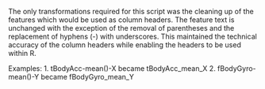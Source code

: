 The only transformations required for this script was the cleaning up of the
features which would be used as column headers.  The feature text is unchanged
with the exception of the removal of parentheses and the replacement of hyphens
(-) with underscores.  This maintained the technical accuracy of the column
headers while enabling the headers to be used within R.

Examples:
	1.  tBodyAcc-mean()-X	became	tBodyAcc_mean_X
	2.  fBodyGyro-mean()-Y	became	fBodyGyro_mean_Y
